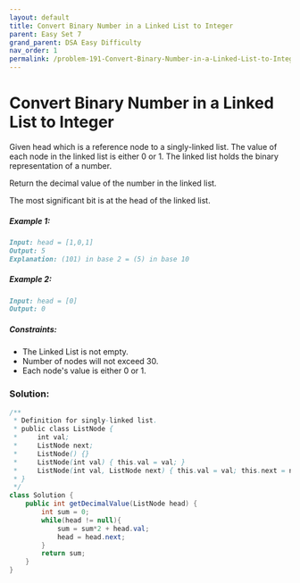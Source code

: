 ```yaml
---
layout: default
title: Convert Binary Number in a Linked List to Integer
parent: Easy Set 7
grand_parent: DSA Easy Difficulty
nav_order: 1
permalink: /problem-191-Convert-Binary-Number-in-a-Linked-List-to-Integer/
---
```

# Convert Binary Number in a Linked List to Integer

Given head which is a reference node to a singly-linked list. The value of each node in the linked list is either 0 or 1. The linked list holds the binary representation of a number.

Return the decimal value of the number in the linked list.

The most significant bit is at the head of the linked list.

##### Example 1:
```markdown
Input: head = [1,0,1]
Output: 5
Explanation: (101) in base 2 = (5) in base 10
```
##### Example 2:
```markdown
Input: head = [0]
Output: 0
```
##### Constraints:
* The Linked List is not empty.
* Number of nodes will not exceed 30.
* Each node's value is either 0 or 1.

### Solution:
```java
/**
 * Definition for singly-linked list.
 * public class ListNode {
 *     int val;
 *     ListNode next;
 *     ListNode() {}
 *     ListNode(int val) { this.val = val; }
 *     ListNode(int val, ListNode next) { this.val = val; this.next = next; }
 * }
 */
class Solution {
    public int getDecimalValue(ListNode head) {        
        int sum = 0;
        while(head != null){
            sum = sum*2 + head.val;
            head = head.next;
        }
        return sum;
    }
}
```